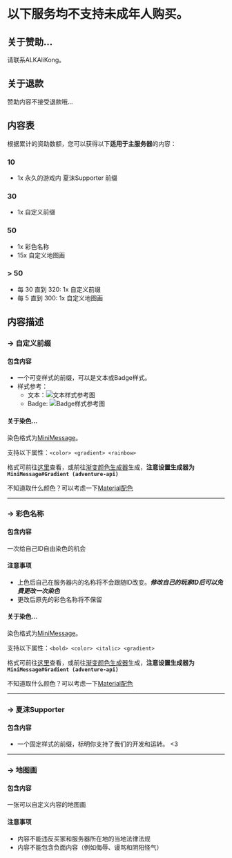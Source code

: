 <h1> <b>以下服务均不支持未成年人购买。</b></h1>

## 关于赞助...
请联系ALKAliKong。

## 关于退款
赞助内容不接受退款哦...

## 内容表

根据累计的资助数额，您可以获得以下**适用于主服务器**的内容：

### 10
- 1x 永久的游戏内 夏沫Supporter 前缀

### 30
- 1x 自定义前缀

### 50
- 1x 彩色名称
- 15x 自定义地图画

### > 50
- 每 30 直到 320: 1x 自定义前缀
- 每 5 直到 300: 1x 自定义地图画

## 内容描述

### -> 自定义前缀

#### 包含内容
- 一个可变样式的前缀，可以是文本或Badge样式。
- 样式参考：
    - 文本：![文本样式参考图](/dev/null)
    - Badge: ![Badge样式参考图](/dev/null)

#### 关于染色...
染色格式为[MiniMessage](https://docs.advntr.dev/minimessage/format.html)。

支持以下属性：`<color> <gradient> <rainbow>`

格式可前往[这里](https://docs.advntr.dev/minimessage/format.html)查看，或前往[渐变颜色生成器](https://mcg.tuanzi.ink/)生成，**注意设置生成器为`MiniMessage#Gradient (adventure-api)`**

不知道取什么颜色？可以考虑一下[Material配色](https://materialui.co/colors)

---

### -> 彩色名称

#### 包含内容
一次给自己ID自由染色的机会

#### 注意事项
- 上色后自己在服务器内的名称将不会跟随ID改变。***修改自己的玩家ID后可以免费更改一次染色***
- 更改后原先的彩色名称将不保留

#### 关于染色...
染色格式为[MiniMessage](https://docs.advntr.dev/minimessage/format.html)。

支持以下属性：`<bold> <color> <italic> <gradient>`

格式可前往[这里](https://docs.advntr.dev/minimessage/format.html)查看，或前往[渐变颜色生成器](https://mcg.tuanzi.ink/)生成，**注意设置生成器为`MiniMessage#Gradient (adventure-api)`**

不知道取什么颜色？可以考虑一下[Material配色](https://materialui.co/colors)

---

### -> 夏沫Supporter

#### 包含内容
- 一个固定样式的前缀，标明你支持了我们的开发和运转。 <3

---

### -> 地图画

#### 包含内容
一张可以自定义内容的地图画

#### 注意事项
- 内容不能违反买家和服务器所在地的当地法律法规
- 内容不能包含负面内容（例如侮辱、谩骂和阴阳怪气）